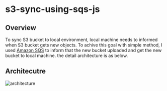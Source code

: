 # s3-sync-using-sqs-js
## Overview 
To sync S3 bucket to local environment, local machine needs to informed when S3 bucket gets new objects. To achive this goal with simple method, I used [Amazon SQS](https://aws.amazon.com/sqs/?nc1=h_ls) to inform that the new bucket uploaded and get the new bucket to local machine. the detail architecture is as below.

## Architecutre
![architecture](https://user-images.githubusercontent.com/33510681/110249302-ea818980-7fb8-11eb-990f-394a262c88db.png)
